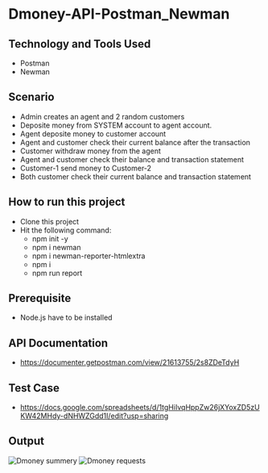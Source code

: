 # Dmoney-API-Postman_Newman

## Technology and Tools Used
- Postman
- Newman

## Scenario
- Admin creates an agent and 2 random customers
- Deposite money from SYSTEM account to agent account.
- Agent deposite money to customer account
- Agent and customer check their current balance after the transaction
- Customer withdraw money from the agent
- Agent and customer check their balance and transaction statement
- Customer-1 send money to Customer-2
- Both customer check their current balance and transaction statement

## How to run this project
- Clone this project
- Hit the following command:
  - npm init -y
  - npm i newman
  - npm i newman-reporter-htmlextra
  - npm i
  - npm run report
  
 ## Prerequisite
 - Node.js have to be installed
  
 ## API Documentation
 - https://documenter.getpostman.com/view/21613755/2s8ZDeTdyH
  
 ## Test Case
 - https://docs.google.com/spreadsheets/d/1tgHiIvqHppZw26jXYoxZD5zUKW42MHdy-dNHWZGdd1I/edit?usp=sharing
 
## Output
![Dmoney summery](https://user-images.githubusercontent.com/52536969/215102828-15b6d550-02c0-42ee-85dc-068a88aa6da2.png)
![Dmoney requests](https://user-images.githubusercontent.com/52536969/215102974-ffd8bd64-5772-43eb-8b39-3ea00f59298a.png)
